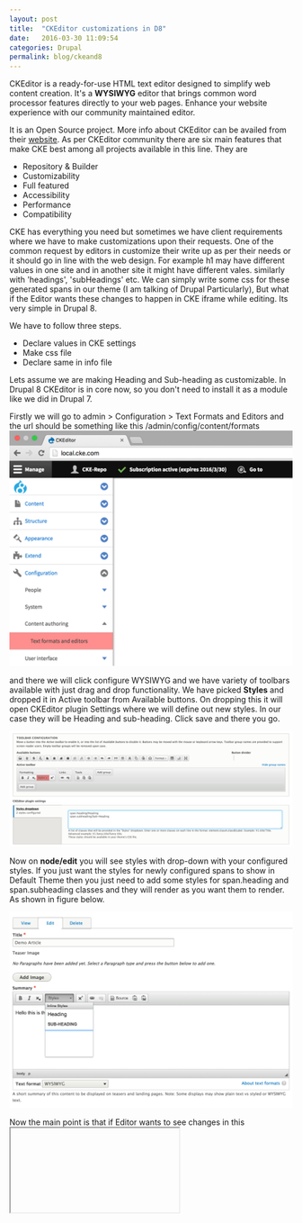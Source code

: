 ```yaml
---
layout: post
title:  "CKEditor customizations in D8"
date:   2016-03-30 11:09:54
categories: Drupal
permalink: blog/ckeand8
---
```


CKEditor is a ready-for-use HTML text editor designed to simplify web content creation. It's a <b>WYSIWYG</b> editor that brings common word processor features directly to your web pages. Enhance your website experience with our community maintained editor.

It is an Open Source project. More info about CKEditor can be availed from their [website](http://ckeditor.com). As per CKEditor community there are six main features that make CKE best among all projects available in this line. They are

* Repository & Builder
* Customizability
* Full featured
* Accessibility
* Performance
* Compatibility

CKE has everything you need but sometimes we have client requirements where we have to make customizations upon their requests. One of the common request by editors in customize their write up as per their needs or it should go in line with the web design. For example h1 may have different values in one site and in another site it might have different vales. similarly with 'headings', 'subHeadings' etc.
We can simply write some css for these generated spans in our theme (I am talking of Drupal Particularly), But what if the Editor wants these changes to happen in CKE iframe while editing. Its very simple in Drupal 8.

We have to follow three steps.
 
* Declare values in CKE settings
* Make css file
* Declare same in info file

Lets assume we are making Heading and Sub-heading as customizable. In Drupal 8 CKEditor is in core now, so you don't need to install it as a module like we did in Drupal 7.

Firstly we will go to admin > Configuration > Text Formats and Editors and the url should be something like this /admin/config/content/formats
![To spot where to click. It is marked with red](/images/cke/CKE-junaidmasoodi.com.png "Admin Tools bar showing where to click initially")


and there we will click configure WYSIWYG and we have variety of toolbars available with just drag and drop functionality. We have picked <b>Styles</b> and dropped it in Active toolbar from Available buttons. On dropping this it will open CKEditor plugin Settings where we will define out new styles. In our case they will be Heading and sub-heading. Click save and there you go.

![To spot where to click. It is marked with red](/images/cke/CKE-junaidmasoodi.com-drop.png "CKEditor toolbar changes")

Now on <b>node/edit</b> you will see styles with drop-down with your configured styles. If you just want the styles for newly configured spans to show in Default Theme then you just need to add some styles for span.heading and span.subheading classes and they will render as you want them to render. As shown in figure below.

![Rendered CKE Editor styles dropdown](/images/cke/CKE-dropdown.png "Rendered CKE Editor styles dropdown")

Now the main point is that if Editor wants to see changes in this <iframe> only and then in default theme as well. We assume that admin themes and default themes are different which is a most widely used general case.

For that we have to declare something in theme.info.yml
{% highlight ruby %}
ckeditor_stylesheets:
  - sass/ckeditor-iframe.css
{% endhighlight %}

and then add styles to these classes and it should render on CKE iframe as well. 